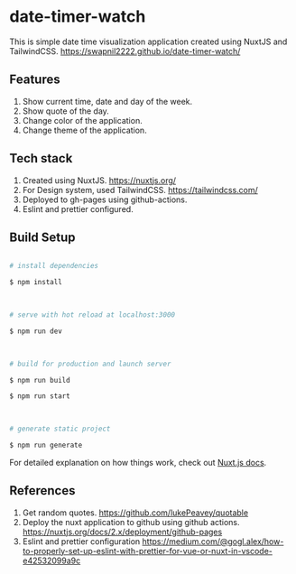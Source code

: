 
# date-timer-watch

This is simple date time visualization application created using NuxtJS and TailwindCSS.
https://swapnil2222.github.io/date-timer-watch/

  ## Features
  1. Show current time, date and day of the week.
  2. Show quote of the day.
  3. Change color of the application.
  4. Change theme of the application. 
 

## Tech stack
  1. Created using NuxtJS. https://nuxtjs.org/
  2. For Design system, used TailwindCSS. https://tailwindcss.com/
  3. Deployed to gh-pages using github-actions.
  4. Eslint and prettier configured. 


## Build Setup

  

```bash

# install dependencies

$ npm install

  

# serve with hot reload at localhost:3000

$ npm run dev

  

# build for production and launch server

$ npm run build

$ npm run start

  

# generate static project

$ npm run generate

```

  

For detailed explanation on how things work, check out [Nuxt.js docs](https://nuxtjs.org).

## References
1. Get random quotes. https://github.com/lukePeavey/quotable
2. Deploy the nuxt application to github using github actions. https://nuxtjs.org/docs/2.x/deployment/github-pages
3. Eslint and prettier configuration https://medium.com/@gogl.alex/how-to-properly-set-up-eslint-with-prettier-for-vue-or-nuxt-in-vscode-e42532099a9c
